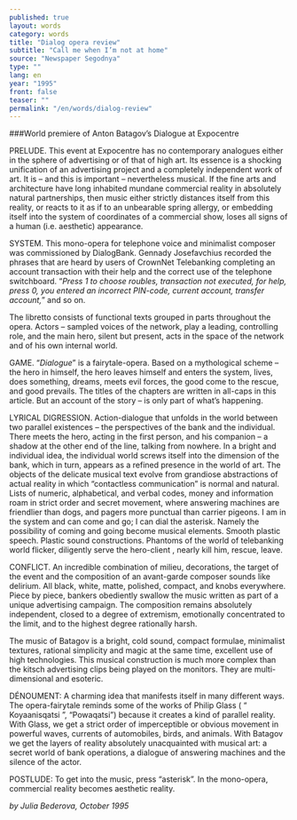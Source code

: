 ```yaml
---
published: true
layout: words
category: words
title: "Dialog opera review"
subtitle: "Call me when I’m not at home"
source: "Newspaper Segodnya"
type: ""
lang: en
year: "1995"
front: false
teaser: ""
permalink: "/en/words/dialog-review"
---
```


###World premiere of Anton Batagov’s Dialogue at Expocentre

PRELUDE. This event at Expocentre has no contemporary analogues either in the sphere of advertising or of that of high art. Its essence is a shocking unification of an advertising project and a completely independent work of art. It is – and this is important – nevertheless musical. If the fine arts and architecture have long inhabited mundane commercial reality in absolutely natural partnerships, then music either strictly distances itself from this reality, or reacts to it as if to an unbearable spring allergy, or embedding itself into the system of coordinates of a commercial show, loses all signs of a human (i.e. aesthetic) appearance.

SYSTEM. This mono-opera for telephone voice and minimalist composer was commissioned by DialogBank. Gennady Josefavchius recorded the phrases that are heard by users of CrownNet Telebanking completing an account transaction with their help and the correct use of the telephone switchboard. “_Press 1 to choose roubles, transaction not executed, for help, press 0, you entered an incorrect PIN-code, current account, transfer account,_” and so on.

The libretto consists of functional texts grouped in parts throughout the opera. Actors – sampled voices of the network, play a leading, controlling role, and the main hero, silent but present, acts in the space of the network and of his own internal world.

GAME. “_Dialogue_” is a fairytale-opera. Based on a mythological scheme – the hero in himself, the hero leaves himself and enters the system, lives, does something, dreams, meets evil forces, the good come to the rescue, and good prevails. The titles of the chapters are written in all-caps in this article. But an account of the story – is only part of what’s happening.

LYRICAL DIGRESSION. Action-dialogue that unfolds in the world between two parallel existences – the perspectives of the bank and the individual. There meets the hero, acting in the first person, and his companion – a shadow at the other end of the line, talking from nowhere. In a bright and individual idea, the individual world screws itself into the dimension of the bank, which in turn, appears as a refined presence in the world of art. The objects of the delicate musical text evolve from grandiose abstractions of actual reality in which “contactless communication” is normal and natural. Lists of numeric, alphabetical, and verbal codes, money and information roam in strict order and secret movement, where answering machines are friendlier than dogs, and pagers more punctual than carrier pigeons. I am in the system and can come and go; I can dial the asterisk. Namely the possibility of coming and going become musical elements. Smooth plastic speech. Plastic sound constructions. Phantoms of the world of telebanking world flicker, diligently serve the hero-client , nearly kill him, rescue, leave.

CONFLICT. An incredible combination of milieu, decorations, the target of the event and the composition of an avant-garde composer sounds like delirium. All black, white, matte, polished, compact, and knobs everywhere. Piece by piece, bankers obediently swallow the music written as part of a unique advertising campaign. The composition remains absolutely independent, closed to a degree of extremism, emotionally concentrated to the limit, and to the highest degree rationally harsh.

The music of Batagov is a bright, cold sound, compact formulae, minimalist textures, rational simplicity and magic at the same time, excellent use of high technologies. This musical construction is much more complex than the kitsch advertising clips being played on the monitors. They are multi-dimensional and esoteric.

DÉNOUMENT: A charming idea that manifests itself in many different ways. The opera-fairytale reminds some of the works of Philip Glass ( “ Koyaanisqatsi ”, “Powaqatsi”) because it creates a kind of parallel reality. With Glass, we get a strict order of imperceptible or obvious movement in powerful waves, currents of automobiles, birds, and animals. With Batagov we get the layers of reality absolutely unacquainted with musical art: a secret world of bank operations, a dialogue of answering machines and the silence of the actor.

POSTLUDE: To get into the music, press “asterisk”. In the mono-opera, commercial reality becomes aesthetic reality.

_by Julia Bederova, October 1995_